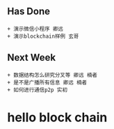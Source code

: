 ## Has Done
    + 演示微信小程序 卿远
    + 演示blockchain样例 玄哥
## Next Week
    + 数据结构怎么研究分叉等 卿远 楠者
    + 是不是广播所有信息 卿远 楠者
    + 如何进行通信p2p 实初
# hello block chain